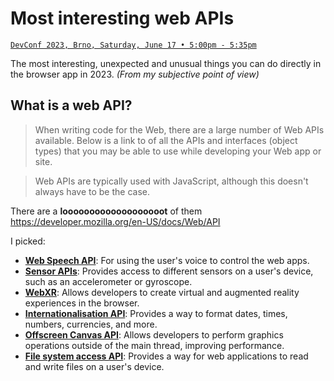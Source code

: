 # Most interesting web APIs

[`DevConf 2023, Brno, Saturday, June 17 • 5:00pm - 5:35pm`](https://devconfcz2023.sched.com/event/1MYeB)

The most interesting, unexpected and unusual things you can do directly in the browser app in 2023.
_(From my subjective point of view)_

## What is a web API?

> When writing code for the Web, there are a large number of Web APIs available. Below is a link to of all the APIs and interfaces (object types) that you may be able to use while developing your Web app or site.

> Web APIs are typically used with JavaScript, although this doesn't always have to be the case.

There are a **looooooooooooooooooot** of them 
https://developer.mozilla.org/en-US/docs/Web/API

I picked:

-   [**Web Speech API**](10-web-speech-api): For using the user's voice to control the web apps.
-   [**Sensor APIs**](10-web-speech-api): Provides access to different sensors on a user's device, such as an accelerometer or gyroscope.
-   [**WebXR**](30-webxr.md): Allows developers to create virtual and augmented reality experiences in the browser.
-   [**Internationalisation API**](40-internationalisation-api.md): Provides a way to format dates, times, numbers, currencies, and more.
-   [**Offscreen Canvas API**](50-offscreen-canvas-api.md): Allows developers to perform graphics operations outside of the main thread, improving performance.
-   [**File system access API**](60-file-system-access-api.md): Provides a way for web applications to read and write files on a user's device.

